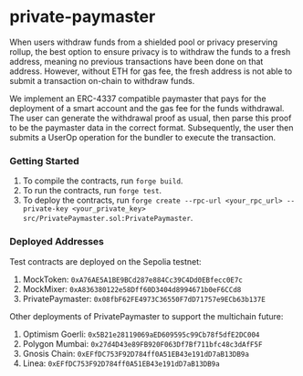 # private-paymaster

When users withdraw funds from a shielded pool or privacy preserving rollup, the best option to ensure privacy is to withdraw the funds to a fresh address, meaning no previous transactions have been done on that address. However, without ETH for gas fee, the fresh address is not able to submit a transaction on-chain to withdraw funds.

We implement an ERC-4337 compatible paymaster that pays for the deployment of a smart account and the gas fee for the funds withdrawal. The user can generate the withdrawal proof as usual, then parse this proof to be the paymaster data in the correct format. Subsequently, the user then submits a UserOp operation for the bundler to execute the transaction.

### Getting Started

1. To compile the contracts, run `forge build`. 
2. To run the contracts, run `forge test`.
3. To deploy the contracts, run `forge create --rpc-url <your_rpc_url> --private-key <your_private_key> src/PrivatePaymaster.sol:PrivatePaymaster`.

### Deployed Addresses

Test contracts are deployed on the Sepolia testnet:
1. MockToken: `0xA76AE5A1BE9BCd287e884Cc39C4Dd0EBfecc0E7c`
2. MockMixer: `0xA836380122e58Dff60D3404d8994671b0eF6CCd8`
3. PrivatePaymaster: `0x08fbF62FE4973C36550F7dD71757e9ECb63b137E`

Other deployments of PrivatePaymaster to support the multichain future: 
1. Optimism Goerli: `0x5B21e28119069aED609595c99Cb78f5dfE2DC004`
2. Polygon Mumbai: `0x27d4D43e89FB920F063Df7Bf711bfc48c3dAfF5F`
3. Gnosis Chain: `0xEFfDC753F92D784ff0A51EB43e191dD7aB13DB9a`
4. Linea: `0xEFfDC753F92D784ff0A51EB43e191dD7aB13DB9a`
